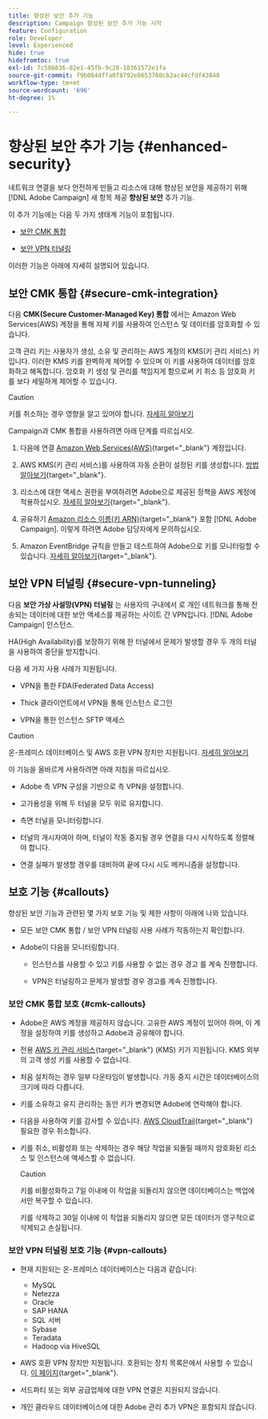 ```yaml
---
title: 향상된 보안 추가 기능
description: Campaign 향상된 보안 추가 기능 시작
feature: Configuration
role: Developer
level: Experienced
hide: true
hidefromtoc: true
exl-id: 7c586836-82e1-45fb-9c28-18361572e1fa
source-git-commit: f9b064dffa0f8792e8653760cb2ac44cfdf43848
workflow-type: tm+mt
source-wordcount: '696'
ht-degree: 1%

---
```


# 향상된 보안 추가 기능 {#enhanced-security}

네트워크 연결을 보다 안전하게 만들고 리소스에 대해 향상된 보안을 제공하기 위해 [!DNL Adobe Campaign] 새 항목 제공 **향상된 보안** 추가 기능.

이 추가 기능에는 다음 두 가지 생태계 기능이 포함됩니다.

* [보안 CMK 통합](#secure-cmk-integration)

* [보안 VPN 터널링](#secure-vpn-tunneling)

이러한 기능은 아래에 자세히 설명되어 있습니다.

## 보안 CMK 통합 {#secure-cmk-integration}

다음 **CMK(Secure Customer-Managed Key) 통합** 에서는 Amazon Web Services(AWS) 계정을 통해 자체 키를 사용하여 인스턴스 및 데이터를 암호화할 수 있습니다.

고객 관리 키는 사용자가 생성, 소유 및 관리하는 AWS 계정의 KMS(키 관리 서비스) 키입니다. 이러한 KMS 키를 완벽하게 제어할 수 있으며 이 키를 사용하여 데이터를 암호화하고 해독합니다. 암호화 키 생성 및 관리를 책임지게 함으로써 키 취소 등 암호화 키를 보다 세밀하게 제어할 수 있습니다.

>[!CAUTION]
>
>키를 취소하는 경우 영향을 알고 있어야 합니다. [자세히 알아보기](#cmk-callouts)

Campaign과 CMK 통합을 사용하려면 아래 단계를 따르십시오.

1. 다음에 연결 [Amazon Web Services(AWS)](https://aws.amazon.com/){target="_blank"} 계정입니다.

1. AWS KMS(키 관리 서비스)를 사용하여 자동 순환이 설정된 키를 생성합니다. [방법 알아보기](https://docs.aws.amazon.com/kms/latest/developerguide/create-keys.html){target="_blank"}.

1. 리소스에 대한 액세스 권한을 부여하려면 Adobe으로 제공된 정책을 AWS 계정에 적용하십시오. [자세히 알아보기](https://docs.aws.amazon.com/kms/latest/developerguide/key-policy-services.html){target="_blank"}. <!--link TBC-->

1. 공유하기 [Amazon 리소스 이름(키 ARN)](https://docs.aws.amazon.com/kms/latest/developerguide/find-cmk-id-arn.html){target="_blank"} 포함 [!DNL Adobe Campaign]. 이렇게 하려면 Adobe 담당자에게 문의하십시오. <!--or Adobe transition manager?-->

1. Amazon EventBridge 규칙을 만들고 테스트하여 Adobe으로 키를 모니터링할 수 있습니다&#x200B;. [자세히 알아보기](https://docs.aws.amazon.com/eventbridge/latest/userguide/eb-rules.html){target="_blank"}.

## 보안 VPN 터널링 {#secure-vpn-tunneling}

다음 **보안 가상 사설망(VPN) 터널링** 는 사용자의 구내에서 로 개인 네트워크를 통해 전송되는 데이터에 대한 보안 액세스를 제공하는 사이트 간 VPN입니다. [!DNL Adobe Campaign] 인스턴스.

<!--As it connects two networks together, it is a site-to-site VPN.-->

HA(High Availability)를 보장하기 위해 한 터널에서 문제가 발생할 경우 두 개의 터널을 사용하여 중단을 방지합니다.

다음 세 가지 사용 사례가 지원됩니다.

* VPN을 통한 FDA(Federated Data Access)<!--to access your on-premise database from the Campaign instance over VPN-->

* Thick 클라이언트에서 VPN을 통해 인스턴스 로그인

* VPN을 통한 인스턴스 SFTP 액세스

>[!CAUTION]
>
>온-프레미스 데이터베이스 및 AWS 호환 VPN 장치만 지원됩니다. [자세히 알아보기](#vpn-callouts)

이 기능을 올바르게 사용하려면 아래 지침을 따르십시오.

* Adobe 측 VPN 구성을 기반으로 측 VPN을 설정합니다.

* 고가용성을 위해 두 터널을 모두 위로 유지합니다.

* 측면 터널을 모니터링합니다.

* 터널의 개시자여야 하며, 터널이 작동 중지될 경우 연결을 다시 시작하도록 정렬해야 합니다.

* 연결 실패가 발생할 경우를 대비하여 끝에 다시 시도 메커니즘을 설정합니다.

## 보호 기능 {#callouts}

향상된 보안 기능과 관련된 몇 가지 보호 기능 및 제한 사항이 아래에 나와 있습니다.

* 모든 보안 CMK 통합 / 보안 VPN 터널링 사용 사례가 작동하는지 확인합니다.

<!--* Adobe shall reach out to you or your technical team if any issue is found on your side.

* Currently, when using Enhanced security features, any communication with Adobe must be performed manually via email.-->

* Adobe이 다음을 모니터링합니다.

   * 인스턴스를 사용할 수 있고 키를 사용할 수 없는 경우 경고 를 계속 진행합니다.

   * VPN은 터널링하고 문제가 발생할 경우 경고를 계속 진행합니다.

### 보안 CMK 통합 보호 {#cmk-callouts}

* Adobe은 AWS 계정을 제공하지 않습니다. 고유한 AWS 계정이 있어야 하며, 이 계정을 설정하여 키를 생성하고 Adobe과 공유해야 합니다.

* 전용 [AWS 키 관리 서비스](https://docs.aws.amazon.com/kms/latest/developerguide/overview.html){target="_blank"} (KMS) 키가 지원됩니다. KMS 외부의 고객 생성 키를 사용할 수 없습니다&#x200B;.

* 처음 설치하는 경우 일부 다운타임이 발생합니다. &#x200B;가동 중지 시간은 데이터베이스의 크기에 따라 다릅니다.

* 키를 소유하고 유지 관리하는 동안 키가 변경되면 Adobe에 연락해야 합니다&#x200B;.

* 다음을 사용하여 키를 감사할 수 있습니다. [AWS CloudTrail](https://docs.aws.amazon.com/awscloudtrail/latest/userguide/cloudtrail-user-guide.html){target="_blank"} 필요한 경우 취소합니다&#x200B;.

* 키를 취소, 비활성화 또는 삭제하는 경우 해당 작업을 되돌릴 때까지 암호화된 리소스 및 인스턴스에 액세스할 수 없습니다.

  >[!CAUTION]
  >
  >키를 비활성화하고 7일 이내에 이 작업을 되돌리지 않으면 데이터베이스는 백업에서만 복구할 수 있습니다.
  >
  >키를 삭제하고 30일 이내에 이 작업을 되돌리지 않으면 모든 데이터가 영구적으로 삭제되고 손실됩니다&#x200B;.

### 보안 VPN 터널링 보호 기능 {#vpn-callouts}

* 현재 지원되는 온-프레미스 데이터베이스는 다음과 같습니다<!--Richa to check the list with PM-->:

   * MySQL
   * Netezza 
   * Oracle 
   * SAP HANA 
   * SQL 서버 
   * Sybase 
   * Teradata 
   * Hadoop via HiveSQL

* AWS 호환 VPN 장치만 지원됩니다. 호환되는 장치 목록은에서 사용할 수 있습니다. [이 페이지](https://docs.aws.amazon.com/vpn/latest/s2svpn/your-cgw.html#example-configuration-files){target="_blank"}<!--check which list should be communicated-->.

* 서드파티 또는 외부 공급업체에 대한 VPN 연결은 지원되지 않습니다.

* 개인 클라우드 데이터베이스에 대한 Adobe 관리 추가 VPN은 포함되지 않습니다.
